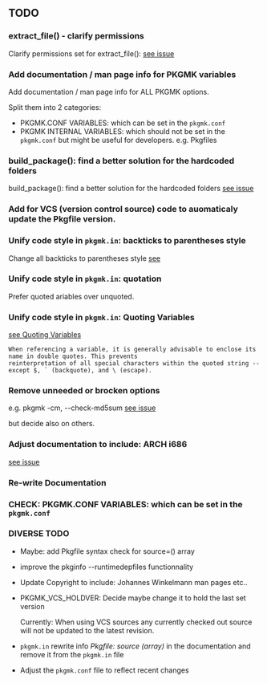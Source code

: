 ## TODO

### extract_file() - clarify permissions

Clarify permissions set for extract_file(): [see issue](https://github.com/NuTyX/cards/issues/34)


### Add documentation / man page info for PKGMK variables

Add documentation / man page info for ALL PKGMK options.

Split them into 2 categories: 

* PKGMK.CONF VARIABLES: which can be set in the `pkgmk.conf`
* PKGMK INTERNAL VARIABLES: which should not be set in the `pkgmk.conf` but might be useful for developers.
    e.g. Pkgfiles


###  build_package(): find a better solution for the hardcoded folders

build_package(): find a better solution for the hardcoded folders [see issue](https://github.com/NuTyX/cards/issues/36)


### Add for VCS (version control source) code to auomaticaly update the Pkgfile version.


### Unify code style in `pkgmk.in`: backticks to parentheses style

Change all backticks to parentheses style [see](http://mywiki.wooledge.org/BashFAQ/082) 


### Unify code style in `pkgmk.in`: quotation

Prefer quoted ariables over unquoted.


### Unify code style in `pkgmk.in`: Quoting Variables

[see Quoting Variables](http://www.tldp.org/LDP/abs/html/quotingvar.html)

```
When referencing a variable, it is generally advisable to enclose its name in double quotes. This prevents 
reinterpretation of all special characters within the quoted string -- except $, ` (backquote), and \ (escape). 
```

### Remove unneeded or brocken options

e.g. pkgmk -cm, --check-md5sum [see issue](https://github.com/NuTyX/cards/issues/33)

but decide also on others.


### Adjust documentation to include: ARCH i686

[see issue](https://github.com/NuTyX/cards/issues/35)


### Re-write Documentation


### CHECK: PKGMK.CONF VARIABLES: which can be set in the `pkgmk.conf`


### DIVERSE TODO

* Maybe: add Pkgfile syntax check for source=() array

* improve the pkginfo --runtimedepfiles functionnality

* Update Copyright to include: Johannes Winkelmann  man pages etc..

* PKGMK_VCS_HOLDVER: Decide maybe change it to hold the last set version

    Currently: When using VCS sources any currently checked out source will not be updated to the latest revision.  

* `pkgmk.in` rewrite info *Pkgfile: source (array)* in the documentation and remove it from the `pkgmk.in` file

* Adjust the `pkgmk.conf` file to reflect recent changes
